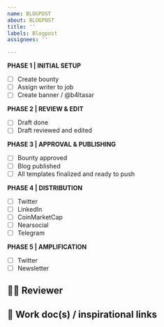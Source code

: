 ```yaml
---
name: BLOGPOST
about: BLOGPOST
title: ''
labels: Blogpost
assignees: ''

---
```


**PHASE 1 | INITIAL SETUP**
- [ ] Create bounty 
- [ ] Assign writer to job 
- [ ] Create banner / @b4ltasar

**PHASE 2 | REVIEW & EDIT**
- [ ] Draft done
- [ ] Draft reviewed and edited 

**PHASE 3 | APPROVAL & PUBLISHING**
- [ ] Bounty approved 
- [ ] Blog published 
- [ ] All templates finalized and ready to push

**PHASE 4 | DISTRIBUTION** 
- [ ] Twitter
- [ ] LinkedIn 
- [ ] CoinMarketCap 
- [ ] Nearsocial 
- [ ] Telegram 

**PHASE 5 | AMPLIFICATION**
- [ ] Twitter
- [ ] Newsletter

## 🤼‍♂️ Reviewer


## 🔗   Work doc(s) / inspirational links

